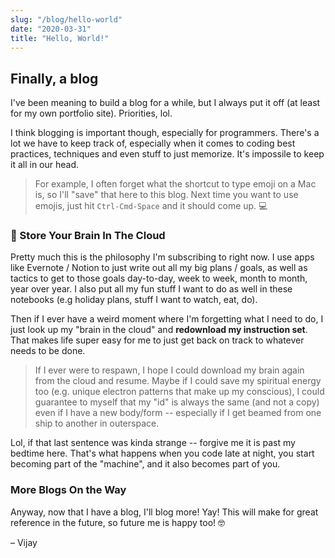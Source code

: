 ```yaml
---
slug: "/blog/hello-world"
date: "2020-03-31"
title: "Hello, World!"
---
```

## Finally, a blog

I've been meaning to build a blog for a while, but I always put it off (at least for my own portfolio site).  Priorities, lol.

I think blogging is important though, especially for programmers.  There's a lot we have to keep track of, especially when it comes to coding best practices, techniques and even stuff to just memorize.  It's impossile to keep it all in our head.

> For example, I often forget what the shortcut to type emoji on a Mac is, so I'll "save" that here to this blog.  Next time you want to use emojis, just hit `Ctrl-Cmd-Space` and it should come up.  💻

### 🧠 Store Your Brain In The Cloud

Pretty much this is the philosophy I'm subscribing to right now.  I use apps like Evernote / Notion to just write out all my big plans / goals, as well as tactics to get to those goals day-to-day, week to week, month to month, year over year.  I also put all my fun stuff I want to do as well in these notebooks (e.g holiday plans, stuff I want to watch, eat, do).

Then if I ever have a weird moment where I'm forgetting what I need to do, I just look up my "brain in the cloud" and <b>redownload my instruction set</b>.  That makes life super easy for me to just get back on track to whatever needs to be done.  

> If I ever were to respawn, I hope I could download my brain again from the cloud and resume.  Maybe if I could save my spiritual energy too (e.g. unique electron patterns that make up my conscious), I could guarantee to myself that my "id" is always the same (and not a copy) even if I have a new body/form -- especially if I get beamed from one ship to another in outerspace.

Lol, if that last sentence was kinda strange -- forgive me it is past my bedtime here.  That's what happens when you code late at night, you start becoming part of the "machine", and it also becomes part of you.

### More Blogs On the Way

Anyway, now that I have a blog, I'll blog more! Yay! This will make for great reference in the future, so future me is happy too! 🤓

&#8211; Vijay